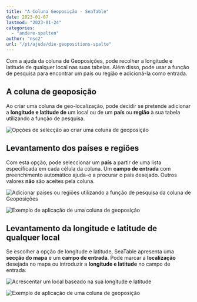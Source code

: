 ```yaml
---
title: "A Coluna Geoposição - SeaTable"
date: 2023-01-07
lastmod: "2023-01-24"
categories: 
  - "andere-spalten"
author: "nsc2"
url: "/pt/ajuda/die-geopositions-spalte"
---
```


Com a ajuda da coluna de Geoposições, pode recolher a longitude e latitude de qualquer local nas suas tabelas. Além disso, pode usar a função de pesquisa para encontrar um país ou região e adicioná-la como entrada.

## A coluna de geoposição

Ao criar uma coluna de geo-localização, pode decidir se pretende adicionar a **longitude e latitude de** um local ou de um **país** ou **região** à sua tabela utilizando a função de pesquisa.

![Opções de selecção ao criar uma coluna de geoposição](https://seatable.io/wp-content/uploads/2023/01/Optionen-beim-Erstellen-einer-Geopositionsspalte.png)

## Levantamento dos países e regiões

Com esta opção, pode seleccionar um **país** a partir de uma lista especificada em cada célula da coluna. Um **campo de entrada** com preenchimento automático ajuda-o a procurar o país desejado. Outros valores **não** são aceites pela coluna.

![Adicionar países ou regiões utilizando a função de pesquisa da coluna de Geoposições](https://seatable.io/wp-content/uploads/2023/01/Erhebung-von-Laendern.png)

![Exemplo de aplicação de uma coluna de geoposição](https://seatable.io/wp-content/uploads/2023/01/Beispiel-Geopositions-Spalte-1.png)

## Levantamento da longitude e latitude de qualquer local

Se escolher a opção de longitude e latitude, SeaTable apresenta uma **secção do mapa** e um **campo de entrada**. Pode marcar a **localização** desejada no mapa ou introduzir a **longitude e latitude** no campo de entrada.

![Acrescentar um local baseado na sua longitude e latitude ](https://seatable.io/wp-content/uploads/2023/01/Erhebung-von-Laengen-und-Breitengraden.png)

![Exemplo de aplicação de uma coluna de geoposição](https://seatable.io/wp-content/uploads/2023/01/Beispiel-2-Geopositionsspalte.png)
